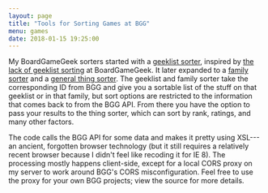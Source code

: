 ```yaml
---
layout: page
title: "Tools for Sorting Games at BGG"
menu: games
date: 2018-01-15 19:25:00
---
```

My BoardGameGeek sorters started with a [geeklist sorter](/games/bgg/geeklist.html), inspired by [the lack of geeklist sorting](https://boardgamegeek.com/thread/554406/geeklists-allow-users-change-sort-method) at BoardGameGeek.  It later expanded to a [family sorter](/games/bgg/family.html) and a [general thing sorter](/games/bgg/things.html).  The geeklist and family sorter take the corresponding ID from BGG and give you a sortable list of the stuff on that geeklist or in that family, but sort options are restricted to the information that comes back to from the BGG API.  From there you have the option to pass your results to the thing sorter, which can sort by rank, ratings, and many other factors.

The code calls the BGG API for some data and makes it pretty using XSL---an ancient, forgotten browser technology (but it still requires a relatively recent browser because I didn't feel like recoding it for IE 8).  The processing mostly happens client-side, except for a local CORS proxy on my server to work around BGG's CORS misconfiguration.  Feel free to use the proxy for your own BGG projects; view the source for more details.
